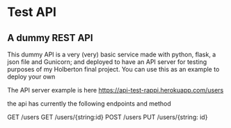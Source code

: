# Test API

## A dummy REST API 

This dummy API is a very (very) basic service made with python, flask, a json file and Gunicorn; and deployed to have an API server for testing purposes of my Holberton final project. You can use this as an example to deploy your own

The API server example is here <https://api-test-rappi.herokuapp.com/users>

the api has currently the following endpoints and method

GET /users
GET /users/{string:id} 
POST /users 
PUT /users/{string: id}

